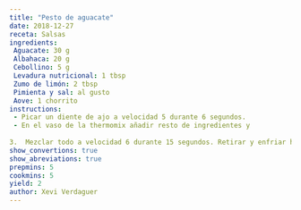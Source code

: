 ```yaml
---
title: "Pesto de aguacate"
date: 2018-12-27
receta: Salsas
ingredients:
 Aguacate: 30 g
 Albahaca: 20 g 
 Cebollino: 5 g
 Levadura nutricional: 1 tbsp
 Zumo de limón: 2 tbsp
 Pimienta y sal: al gusto
 Aove: 1 chorrito
instructions:
 - Picar un diente de ajo a velocidad 5 durante 6 segundos.
 - En el vaso de la thermomix añadir resto de ingredientes y 
    
3.  Mezclar todo a velocidad 6 durante 15 segundos. Retirar y enfriar hasta servir.
show_convertions: true
show_abreviations: true
prepmins: 5
cookmins: 5
yield: 2
author: Xevi Verdaguer
---
```

<!--stackedit_data:
eyJoaXN0b3J5IjpbNjQ2Mzg5OTI5XX0=
-->